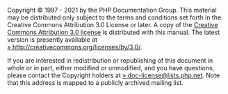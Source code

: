 Copyright © 1997 - 2021 by the PHP Documentation Group. This material
may be distributed only subject to the terms and conditions set forth in
the Creative Commons Attribution 3.0 License or later. A copy of the
<a href="/cc/license.html" class="link">Creative Commons Attribution 3.0 license</a>
is distributed with this manual. The latest version is presently
available at
<a href="http://creativecommons.org/licenses/by/3.0/" class="link external">» http://creativecommons.org/licenses/by/3.0/</a>.

If you are interested in redistribution or republishing of this document
in whole or in part, either modified or unmodified, and you have
questions, please contact the Copyright holders at
<a href="mailto:doc-license@lists.php.net" class="link external">» doc-license@lists.php.net</a>.
Note that this address is mapped to a publicly archived mailing list.
